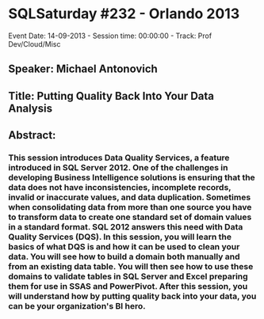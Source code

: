# SQLSaturday #232 - Orlando 2013
Event Date: 14-09-2013 - Session time: 00:00:00 - Track: Prof Dev/Cloud/Misc
## Speaker: Michael Antonovich
## Title: Putting Quality Back Into Your Data Analysis
## Abstract:
### This session introduces Data Quality Services, a feature introduced in SQL Server 2012. One of the challenges in developing Business Intelligence solutions is ensuring that the data does not have inconsistencies, incomplete records, invalid or inaccurate values, and data duplication. Sometimes when consolidating data from more than one source you have to transform data to create one standard set of domain values in a standard format. SQL 2012 answers this need with Data Quality Services (DQS). In this session, you will learn the basics of what DQS is and how it can be used to clean your data. You will see how to build a domain both manually and from an existing data table. You will then see how to use these domains to validate tables in SQL Server and Excel preparing them for use in SSAS and PowerPivot. After this session, you will understand how by putting quality back into your data, you can be your organization's BI hero.
